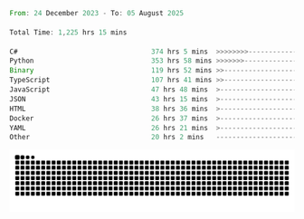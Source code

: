 <!--START_SECTION:waka-->

```rust
From: 24 December 2023 - To: 05 August 2025

Total Time: 1,225 hrs 15 mins

C#                                 374 hrs 5 mins  >>>>>>>>-----------------   30.04 %
Python                             353 hrs 58 mins >>>>>>>------------------   28.43 %
Binary                             119 hrs 52 mins >>-----------------------   09.63 %
TypeScript                         107 hrs 41 mins >>-----------------------   08.65 %
JavaScript                         47 hrs 48 mins  >------------------------   03.84 %
JSON                               43 hrs 15 mins  >------------------------   03.47 %
HTML                               38 hrs 36 mins  >------------------------   03.10 %
Docker                             26 hrs 37 mins  >------------------------   02.14 %
YAML                               26 hrs 21 mins  >------------------------   02.12 %
Other                              20 hrs 2 mins   -------------------------   01.61 %
```

<!--END_SECTION:waka-->


<picture>
  <source media="(prefers-color-scheme: dark)" srcset="https://raw.githubusercontent.com/jeerawut97/jeerawut97/output/github-contribution-grid-snake.svg">
  <img alt="github contribution grid snake animation" src="https://raw.githubusercontent.com/jeerawut97/jeerawut97/output/github-contribution-grid-snake.svg">
</picture>
